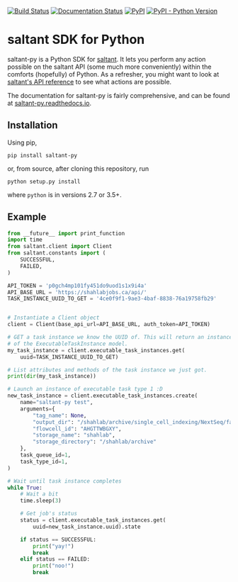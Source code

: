 [![Build Status](https://travis-ci.com/mwiens91/saltant-py.svg?branch=master)](https://travis-ci.com/mwiens91/saltant-py)
[![Documentation Status](https://readthedocs.org/projects/saltant-py/badge/?version=latest)](https://saltant-py.readthedocs.io/en/latest/?badge=latest)
[![PyPI](https://img.shields.io/pypi/v/saltant-py.svg)](https://pypi.org/project/saltant-py/)
[![PyPI - Python Version](https://img.shields.io/pypi/pyversions/saltant-py.svg)](https://pypi.org/project/saltant-py/)

# saltant SDK for Python

saltant-py is a Python SDK for
[saltant](https://github.com/mwiens91/saltant). It lets you perform any
action possible on the saltant API (some much more conveniently) within
the comforts (hopefully) of Python. As a refresher, you might want to
look at [saltant's API reference](https://mwiens91.github.io/saltant/)
to see what actions are possible.

The documentation for saltant-py is fairly comprehensive, and can be
found at
[saltant-py.readthedocs.io](https://saltant-py.readthedocs.io/en/latest/).

## Installation

Using pip,

```
pip install saltant-py
```

or, from source, after cloning this repository, run

```
python setup.py install
```

where `python` is in versions 2.7 or 3.5+.

## Example

```python
from __future__ import print_function
import time
from saltant.client import Client
from saltant.constants import (
    SUCCESSFUL,
    FAILED,
)

API_TOKEN = 'p0gch4mp101fy451do9uod1s1x9i4a'
API_BASE_URL = 'https://shahlabjobs.ca/api/'
TASK_INSTANCE_UUID_TO_GET = '4ce0f9f1-9ae3-4baf-8838-76a19758fb29'


# Instantiate a Client object
client = Client(base_api_url=API_BASE_URL, auth_token=API_TOKEN)

# GET a task instance we know the UUID of. This will return an instance
# of the ExecutableTaskInstance model.
my_task_instance = client.executable_task_instances.get(
    uuid=TASK_INSTANCE_UUID_TO_GET)

# List attributes and methods of the task instance we just got.
print(dir(my_task_instance))

# Launch an instance of executable task type 1 :D
new_task_instance = client.executable_task_instances.create(
    name="saltant-py test",
    arguments={
        "tag_name": None,
        "output_dir": "/shahlab/archive/single_cell_indexing/NextSeq/fastq/160705_NS500668_0105_AHGTTWBGXY",
        "flowcell_id": "AHGTTWBGXY",
        "storage_name": "shahlab",
        "storage_directory": "/shahlab/archive"
    },
    task_queue_id=1,
    task_type_id=1,
)

# Wait until task instance completes
while True:
    # Wait a bit
    time.sleep(3)

    # Get job's status
    status = client.executable_task_instances.get(
        uuid=new_task_instance.uuid).state

    if status == SUCCESSFUL:
        print("yay!")
        break
    elif status == FAILED:
        print("noo!")
        break
```
